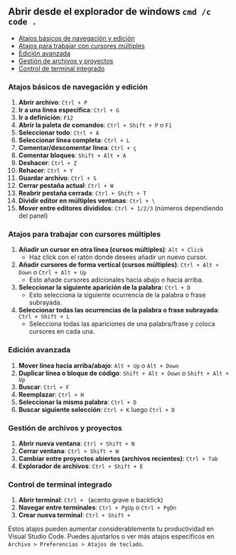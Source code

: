 ## Abrir desde el explorador de windows `cmd /c code .`

- [Atajos básicos de navegación y edición](#atajos-básicos-de-navegación-y-edición)
- [Atajos para trabajar con cursores múltiples](#atajos-para-trabajar-con-cursores-múltiples)
- [Edición avanzada](#edición-avanzada)
- [Gestión de archivos y proyectos](#gestión-de-archivos-y-proyectos)
- [Control de terminal integrado](#control-de-terminal-integrado)

### Atajos básicos de navegación y edición
1. **Abrir archivo**: `Ctrl + P`
2. **Ir a una línea específica**: `Ctrl + G`
3. **Ir a definición**: `F12`
4. **Abrir la paleta de comandos**: `Ctrl + Shift + P` o `F1`
5. **Seleccionar todo**: `Ctrl + A`
6. **Seleccionar línea completa**: `Ctrl + L`
7. **Comentar/descomentar línea**: `Ctrl + ç`
8. **Comentar bloques**: `Shift + Alt + A`
9. **Deshacer**: `Ctrl + Z`
10. **Rehacer**: `Ctrl + Y`
11. **Guardar archivo**: `Ctrl + S`
12. **Cerrar pestaña actual**: `Ctrl + W`
13. **Reabrir pestaña cerrada**: `Ctrl + Shift + T`
14. **Dividir editor en múltiples ventanas**: `Ctrl + \`
15. **Mover entre editores divididos**: `Ctrl + 1/2/3` (números dependiendo del panel)

### Atajos para trabajar con cursores múltiples
1. **Añadir un cursor en otra línea (cursos múltiples)**: `Alt + Click`
   - Haz click con el ratón donde desees añadir un nuevo cursor.
2. **Añadir cursores de forma vertical (cursos múltiples)**: `Ctrl + Alt + Down` o `Ctrl + Alt + Up`
   - Esto añade cursores adicionales hacia abajo o hacia arriba.
3. **Seleccionar la siguiente aparición de la palabra**: `Ctrl + D`
   - Esto selecciona la siguiente ocurrencia de la palabra o frase subrayada.
4. **Seleccionar todas las ocurrencias de la palabra o frase subrayada**: `Ctrl + Shift + L`
   - Selecciona todas las apariciones de una palabra/frase y coloca cursores en cada una.

### Edición avanzada
1. **Mover línea hacia arriba/abajo**: `Alt + Up` o `Alt + Down`
2. **Duplicar línea o bloque de código**: `Shift + Alt + Down` o `Shift + Alt + Up`
3. **Buscar**: `Ctrl + F`
4. **Reemplazar**: `Ctrl + H`
5. **Seleccionar la misma palabra**: `Ctrl + D`
6. **Buscar siguiente selección**: `Ctrl + K` luego `Ctrl + D`


### Gestión de archivos y proyectos
1. **Abrir nueva ventana**: `Ctrl + Shift + N`
2. **Cerrar ventana**: `Ctrl + Shift + W`
3. **Cambiar entre proyectos abiertos (archivos recientes)**: `Ctrl + Tab`
4. **Explorador de archivos**: `Ctrl + Shift + E`

### Control de terminal integrado
1. **Abrir terminal**: `Ctrl + ` (acento grave o backtick)
2. **Navegar entre terminales**: `Ctrl + PgUp` o `Ctrl + PgDn`
3. **Crear nueva terminal**: `Ctrl + Shift + `

Estos atajos pueden aumentar considerablemente tu productividad en Visual Studio Code. Puedes ajustarlos o ver más atajos específicos en `Archivo > Preferencias > Atajos de teclado`.
